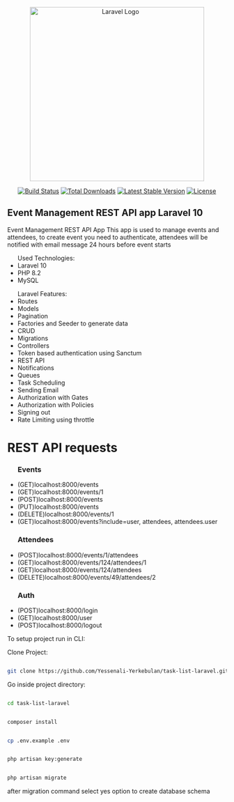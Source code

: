 <p align="center"><a href="https://laravel.com" target="_blank"><img src="https://raw.githubusercontent.com/laravel/art/master/logo-lockup/5%20SVG/2%20CMYK/1%20Full%20Color/laravel-logolockup-cmyk-red.svg" width="400" alt="Laravel Logo"></a></p>

<p align="center">
<a href="https://github.com/laravel/framework/actions"><img src="https://github.com/laravel/framework/workflows/tests/badge.svg" alt="Build Status"></a>
<a href="https://packagist.org/packages/laravel/framework"><img src="https://img.shields.io/packagist/dt/laravel/framework" alt="Total Downloads"></a>
<a href="https://packagist.org/packages/laravel/framework"><img src="https://img.shields.io/packagist/v/laravel/framework" alt="Latest Stable Version"></a>
<a href="https://packagist.org/packages/laravel/framework"><img src="https://img.shields.io/packagist/l/laravel/framework" alt="License"></a>
</p>

## Event Management REST API app Laravel 10

Event Management REST API App
This app is used to manage events and attendees, to create event you need to authenticate, attendees will be notified with email message 24 hours before event starts

<ul>Used Technologies:
    <li>Laravel 10</li>
    <li>PHP 8.2</li>
    <li>MySQL</li>
</ul>
<ul>Laravel Features:
    <li>Routes</li>
    <li>Models</li>
    <li>Pagination</li>
    <li>Factories and Seeder to generate data</li>
    <li>CRUD</li>
    <li>Migrations</li>
    <li>Controllers</li>
    <li>Token based authentication using Sanctum</li>
    <li>REST API</li>
    <li>Notifications</li>
    <li>Queues</li>
    <li>Task Scheduling</li>
    <li>Sending Email</li>
    <li>Authorization with Gates</li>
    <li>Authorization with Policies</li>
    <li>Signing out</li>
    <li>Rate Limiting using throttle</li>
</ul>


<h1>REST API requests</h1>
<ul><h3>Events</h3>
    <li>(GET)localhost:8000/events</li>
    <li>(GET)localhost:8000/events/1</li>
    <li>(POST)localhost:8000/events</li>
    <li>(PUT)localhost:8000/events</li>
    <li>(DELETE)localhost:8000/events/1</li>
    <li>(GET)localhost:8000/events?include=user, attendees, attendees.user</li>
</ul>
<ul><h3>Attendees</h3>
    <li>(POST)localhost:8000/events/1/attendees</li>
    <li>(GET)localhost:8000/events/124/attendees/1</li>
    <li>(GET)localhost:8000/events/124/attendees</li>
    <li>(DELETE)localhost:8000/events/49/attendees/2</li>
</ul>
<ul><h3>Auth</h3>
    <li>(POST)localhost:8000/login</li>
    <li>(GET)localhost:8000/user</li>
    <li>(POST)localhost:8000/logout</li>
</ul>



To setup project run in CLI:

Clone Project:

```sh

git clone https://github.com/Yessenali-Yerkebulan/task-list-laravel.git

```

Go inside project directory:

```sh

cd task-list-laravel

```

```sh

composer install

```

```sh

cp .env.example .env

```

```sh

php artisan key:generate

```

```sh

php artisan migrate

```

after migration command select yes option to create database schema

